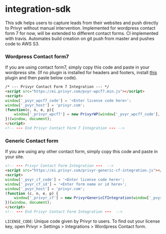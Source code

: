 # integration-sdk

This sdk helps users to capture leads from their websites and push directly to Privyr without manual intervention.
Implemented for wordpress contact form 7 for now, will be extended to different contact forms.
CI implemented with travis. Automates build creation on git push from master and pushes code to AWS S3.


### Wordpress Contact form7
If you are using contact form7, simply copy this code and paste in your wordpress site.
(If no plugin is installed for headers and footers, install [this](https://wordpress.org/plugins/insert-headers-and-footers/)  plugin and then paste below code).

```html
/* --- Privyr Contact Form 7 Integration --- */ 
<script src="https://ei.privyr.com/pvyr-wpcf7.min.js"></script>
<script>
window['_pvyr_wpcf7_code'] = '<Enter license code here>';
window['_pvyr_host'] = 'privyr.com';
(function(c, n, e, p){
    window['_privyr_wpcf7'] = new PrivyrWP(window['_pvyr_wpcf7_code'], "your-name",  "your-email" , "tel");
})(window, document);
</script>
<!-- --- End Privyr Contact Form 7 Integration --- --> 
```

### Generic Contact form
If you are using any other contact form, simply copy this code and paste in your site.

```html
<!-- --- Privyr Contact Form Integration ---  -->
<script src="https://ei.privyr.com/privyr-generic-cf-integration.js"></script>
<script>
window['_pvyr_cf_code'] = '<Enter license code here>';
window['_pvyr_cf_id'] = '<Enter form name or id here>';
window['_pvyr_host'] = 'privyr.com';
(function (c, n, e, p) {
    window['_privyr_cf'] = new PrivyrGenericCfIntegration(window['_pvyr_cf_code'], window['_pvyr_cf_id']);
})(window, document);
</script>
<!-- --- End Privyr Contact Form Integration ---  -->
```

`LICENSE_CODE`: Unique code given by Privyr to users. To find out your license key, open Privyr > Settings > Integrations > Wordpress Contact form. 
